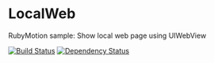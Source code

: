 LocalWeb
========

RubyMotion sample: Show local web page using UIWebView

[![Build Status](https://travis-ci.org/shigemk2/LocalWeb.png?branch=master)](https://travis-ci.org/shigemk2/LocalWeb)
[![Dependency Status](https://gemnasium.com/shigemk2/LocalWeb.png)](https://gemnasium.com/shigemk2/LocalWeb)

